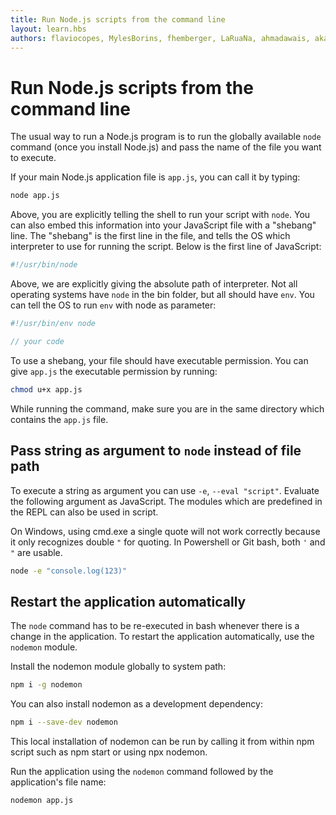 ```yaml
---
title: Run Node.js scripts from the command line
layout: learn.hbs
authors: flaviocopes, MylesBorins, fhemberger, LaRuaNa, ahmadawais, akazyti
---
```


# Run Node.js scripts from the command line

The usual way to run a Node.js program is to run the globally available `node` command (once you install Node.js) and pass the name of the file you want to execute.

If your main Node.js application file is `app.js`, you can call it by typing:

```bash
node app.js
```

Above, you are explicitly telling the shell to run your script with `node`. You can also embed this information into your JavaScript file with a "shebang" line. The "shebang" is the first line in the file, and tells the OS which interpreter to use for running the script. Below is the first line of JavaScript:

```js
#!/usr/bin/node
```

Above, we are explicitly giving the absolute path of interpreter. Not all operating systems have `node` in the bin folder, but all should have `env`. You can tell the OS to run `env` with node as parameter:

```js
#!/usr/bin/env node

// your code
```

To use a shebang, your file should have executable permission. You can give `app.js` the executable permission by running:

```bash
chmod u+x app.js
```

While running the command, make sure you are in the same directory which contains the `app.js` file.

## Pass string as argument to `node` instead of file path

To execute a string as argument you can use `-e`, `--eval "script"`. Evaluate the following argument as JavaScript. The modules which are predefined in the REPL can also be used in script.

On Windows, using cmd.exe a single quote will not work correctly because it only recognizes double `"` for quoting. In Powershell or Git bash, both `'` and `"` are usable.

```bash
node -e "console.log(123)"
```

## Restart the application automatically

The `node` command has to be re-executed in bash whenever there is a change in the application. To restart the application automatically, use the `nodemon` module.

Install the nodemon module globally to system path:

```bash
npm i -g nodemon
```

You can also install nodemon as a development dependency:

```bash
npm i --save-dev nodemon
```

This local installation of nodemon can be run by calling it from within npm script such as npm start or using npx nodemon.

Run the application using the `nodemon` command followed by the application's file name:

```bash
nodemon app.js
```
